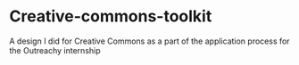 # Creative-commons-toolkit
A design I did for Creative Commons as a part of the application process for the Outreachy internship
